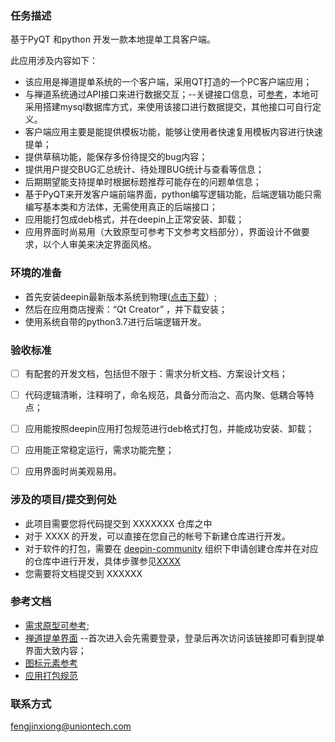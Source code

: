 ### 任务描述


基于PyQT 和python 开发一款本地提单工具客户端。

此应用涉及内容如下：

- 该应用是禅道提单系统的一个客户端，采用QT打造的一个PC客户端应用；
- 与禅道系统通过API接口来进行数据交互；--关键接口信息，可[参考](https://github.com/babyfengfjx/coding-quarter/blob/master/2.%E8%BF%9B%E9%98%B6%E9%9A%BE%E5%BA%A6/%E6%8F%90%E5%8D%95%E5%B7%A5%E5%85%B7/%E7%A6%85%E9%81%93API%E6%8E%A5%E5%8F%A3%E4%BF%A1%E6%81%AF.md)，本地可采用搭建mysql数据库方式，来使用该接口进行数据提交，其他接口可自行定义。
- 客户端应用主要是能提供模板功能，能够让使用者快速复用模板内容进行快速提单；
- 提供草稿功能，能保存多份待提交的bug内容；
- 提供用户提交BUG汇总统计、待处理BUG统计与查看等信息；
- 后期期望能支持提单时根据标题推荐可能存在的问题单信息；
- 基于PyQT来开发客户端前端界面，python编写逻辑功能，后端逻辑功能只需编写基本类和方法体，无需使用真正的后端接口；
- 应用能打包成deb格式，并在deepin上正常安装、卸载；
- 应用界面时尚易用（大致原型可参考下文参考文档部分），界面设计不做要求，以个人审美来决定界面风格。


### 环境的准备

- 首先安装deepin最新版本系统到物理([点击下载](https://www.deepin.org/zh/download/)）;
- 然后在应用商店搜索：“Qt Creator” ，并下载安装；
- 使用系统自带的python3.7进行后端逻辑开发。


### 验收标准

   
- [ ] 有配套的开发文档，包括但不限于：需求分析文档、方案设计文档；
- [ ] 代码逻辑清晰，注释明了，命名规范，具备分而治之、高内聚、低耦合等特点；
- [ ] 应用能按照deepin应用打包规范进行deb格式打包，并能成功安装、卸载；
- [ ] 应用能正常稳定运行，需求功能完整；
- [ ] 应用界面时尚美观易用。


### 涉及的项目/提交到何处

- 此项目需要您将代码提交到 XXXXXXX 仓库之中
- 对于 XXXX 的开发，可以直接在您自己的帐号下新建仓库进行开发。
- 对于软件的打包，需要在 [deepin-community](https://github.com/deepin-community) 组织下申请创建仓库并在对应的仓库中进行开发，具体步骤参见[XXXX](https://wiki.deepin.org/相关的页面)
- 您需要将文档提交到 XXXXXX

### 参考文档

- [需求原型可参考](https://app.mockplus.cn/s/jKro-S8ne);
- [禅道提单界面](https://demo16.zentao.net/bug-create-27-0-moduleID=0.html?tid=fpdtppru) --首次进入会先需要登录，登录后再次访问该链接即可看到提单界面大致内容；
- [图标元素参考](https://www.iconfont.cn/)
- [应用打包规范](https://doc.chinauos.com/content/M7kCi3QB_uwzIp6HyF5J)

### 联系方式

fengjinxiong@uniontech.com
